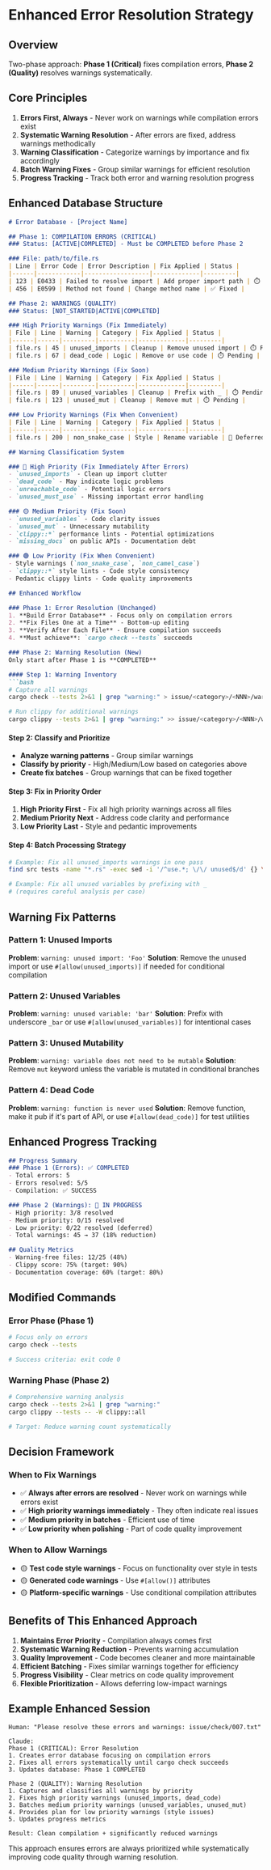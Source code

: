 # Enhanced Error Resolution Strategy

## Overview
Two-phase approach: **Phase 1 (Critical)** fixes compilation errors, **Phase 2 (Quality)** resolves warnings systematically.

## Core Principles

1. **Errors First, Always** - Never work on warnings while compilation errors exist
2. **Systematic Warning Resolution** - After errors are fixed, address warnings methodically
3. **Warning Classification** - Categorize warnings by importance and fix accordingly
4. **Batch Warning Fixes** - Group similar warnings for efficient resolution
5. **Progress Tracking** - Track both error and warning resolution progress

## Enhanced Database Structure

```markdown
# Error Database - [Project Name]

## Phase 1: COMPILATION ERRORS (CRITICAL)
### Status: [ACTIVE|COMPLETED] - Must be COMPLETED before Phase 2

### File: path/to/file.rs
| Line | Error Code | Error Description | Fix Applied | Status |
|------|------------|------------------|-------------|---------|
| 123 | E0433 | Failed to resolve import | Add proper import path | ⏱️ Pending |
| 456 | E0599 | Method not found | Change method name | ✅ Fixed |

## Phase 2: WARNINGS (QUALITY)
### Status: [NOT_STARTED|ACTIVE|COMPLETED]

### High Priority Warnings (Fix Immediately)
| File | Line | Warning | Category | Fix Applied | Status |
|------|------|---------|----------|-------------|---------|
| file.rs | 45 | unused_imports | Cleanup | Remove unused import | ⏱️ Pending |
| file.rs | 67 | dead_code | Logic | Remove or use code | ⏱️ Pending |

### Medium Priority Warnings (Fix Soon)
| File | Line | Warning | Category | Fix Applied | Status |
|------|------|---------|----------|-------------|---------|
| file.rs | 89 | unused_variables | Cleanup | Prefix with _ | ⏱️ Pending |
| file.rs | 123 | unused_mut | Cleanup | Remove mut | ⏱️ Pending |

### Low Priority Warnings (Fix When Convenient)
| File | Line | Warning | Category | Fix Applied | Status |
|------|------|---------|----------|-------------|---------|
| file.rs | 200 | non_snake_case | Style | Rename variable | 🔄 Deferred |

## Warning Classification System

### 🔴 High Priority (Fix Immediately After Errors)
- `unused_imports` - Clean up import clutter
- `dead_code` - May indicate logic problems
- `unreachable_code` - Potential logic errors
- `unused_must_use` - Missing important error handling

### 🟡 Medium Priority (Fix Soon)
- `unused_variables` - Code clarity issues
- `unused_mut` - Unnecessary mutability
- `clippy::*` performance lints - Potential optimizations
- `missing_docs` on public APIs - Documentation debt

### 🟢 Low Priority (Fix When Convenient)
- Style warnings (`non_snake_case`, `non_camel_case`)
- `clippy::*` style lints - Code style consistency
- Pedantic clippy lints - Code quality improvements

## Enhanced Workflow

### Phase 1: Error Resolution (Unchanged)
1. **Build Error Database** - Focus only on compilation errors
2. **Fix Files One at a Time** - Bottom-up editing
3. **Verify After Each File** - Ensure compilation succeeds
4. **Must achieve**: `cargo check --tests` succeeds

### Phase 2: Warning Resolution (New)
Only start after Phase 1 is **COMPLETED**

#### Step 1: Warning Inventory
```bash
# Capture all warnings
cargo check --tests 2>&1 | grep "warning:" > issue/<category>/<NNN>/warnings.txt

# Run clippy for additional warnings
cargo clippy --tests 2>&1 | grep "warning:" >> issue/<category>/<NNN>/warnings.txt
```

#### Step 2: Classify and Prioritize
- **Analyze warning patterns** - Group similar warnings
- **Classify by priority** - High/Medium/Low based on categories above
- **Create fix batches** - Group warnings that can be fixed together

#### Step 3: Fix in Priority Order
1. **High Priority First** - Fix all high priority warnings across all files
2. **Medium Priority Next** - Address code clarity and performance
3. **Low Priority Last** - Style and pedantic improvements

#### Step 4: Batch Processing Strategy
```bash
# Example: Fix all unused_imports warnings in one pass
find src tests -name "*.rs" -exec sed -i '/^use.*; \/\/ unused$/d' {} \;

# Example: Fix all unused variables by prefixing with _
# (requires careful analysis per case)
```

## Warning Fix Patterns

### Pattern 1: Unused Imports
**Problem**: `warning: unused import: 'Foo'`
**Solution**: Remove the unused import or use `#[allow(unused_imports)]` if needed for conditional compilation

### Pattern 2: Unused Variables
**Problem**: `warning: unused variable: 'bar'`
**Solution**: Prefix with underscore `_bar` or use `#[allow(unused_variables)]` for intentional cases

### Pattern 3: Unused Mutability
**Problem**: `warning: variable does not need to be mutable`
**Solution**: Remove `mut` keyword unless the variable is mutated in conditional branches

### Pattern 4: Dead Code
**Problem**: `warning: function is never used`
**Solution**: Remove function, make it pub if it's part of API, or use `#[allow(dead_code)]` for test utilities

## Enhanced Progress Tracking

```markdown
## Progress Summary
### Phase 1 (Errors): ✅ COMPLETED
- Total errors: 5
- Errors resolved: 5/5
- Compilation: ✅ SUCCESS

### Phase 2 (Warnings): 🔄 IN PROGRESS
- High priority: 3/8 resolved
- Medium priority: 0/15 resolved  
- Low priority: 0/22 resolved (deferred)
- Total warnings: 45 → 37 (18% reduction)

## Quality Metrics
- Warning-free files: 12/25 (48%)
- Clippy score: 75% (target: 90%)
- Documentation coverage: 60% (target: 80%)
```

## Modified Commands

### Error Phase (Phase 1)
```bash
# Focus only on errors
cargo check --tests

# Success criteria: exit code 0
```

### Warning Phase (Phase 2)
```bash
# Comprehensive warning analysis
cargo check --tests 2>&1 | grep "warning:"
cargo clippy --tests -- -W clippy::all

# Target: Reduce warning count systematically
```

## Decision Framework

### When to Fix Warnings
- ✅ **Always after errors are resolved** - Never work on warnings while errors exist
- ✅ **High priority warnings immediately** - They often indicate real issues
- ✅ **Medium priority in batches** - Efficient use of time
- ✅ **Low priority when polishing** - Part of code quality improvement

### When to Allow Warnings
- 🟡 **Test code style warnings** - Focus on functionality over style in tests
- 🟡 **Generated code warnings** - Use `#[allow()]` attributes
- 🟡 **Platform-specific warnings** - Use conditional compilation attributes

## Benefits of This Enhanced Approach

1. **Maintains Error Priority** - Compilation always comes first
2. **Systematic Warning Reduction** - Prevents warning accumulation
3. **Quality Improvement** - Code becomes cleaner and more maintainable  
4. **Efficient Batching** - Fixes similar warnings together for efficiency
5. **Progress Visibility** - Clear metrics on code quality improvement
6. **Flexible Prioritization** - Allows deferring low-impact warnings

## Example Enhanced Session

```
Human: "Please resolve these errors and warnings: issue/check/007.txt"

Claude:
Phase 1 (CRITICAL): Error Resolution
1. Creates error database focusing on compilation errors
2. Fixes all errors systematically until cargo check succeeds
3. Updates database: Phase 1 COMPLETED

Phase 2 (QUALITY): Warning Resolution  
1. Captures and classifies all warnings by priority
2. Fixes high priority warnings (unused_imports, dead_code)
3. Batches medium priority warnings (unused_variables, unused_mut)
4. Provides plan for low priority warnings (style issues)
5. Updates progress metrics

Result: Clean compilation + significantly reduced warnings
```

This approach ensures errors are always prioritized while systematically improving code quality through warning resolution.
